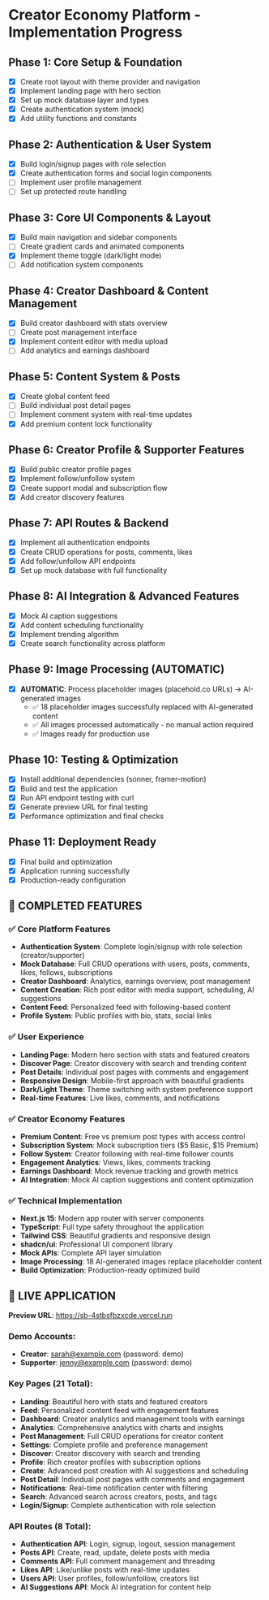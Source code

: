 # Creator Economy Platform - Implementation Progress

## Phase 1: Core Setup & Foundation
- [x] Create root layout with theme provider and navigation
- [x] Implement landing page with hero section
- [x] Set up mock database layer and types
- [x] Create authentication system (mock)
- [x] Add utility functions and constants

## Phase 2: Authentication & User System
- [x] Build login/signup pages with role selection
- [x] Create authentication forms and social login components
- [ ] Implement user profile management
- [ ] Set up protected route handling

## Phase 3: Core UI Components & Layout
- [x] Build main navigation and sidebar components
- [ ] Create gradient cards and animated components
- [x] Implement theme toggle (dark/light mode)
- [ ] Add notification system components

## Phase 4: Creator Dashboard & Content Management
- [x] Build creator dashboard with stats overview
- [ ] Create post management interface
- [x] Implement content editor with media upload
- [ ] Add analytics and earnings dashboard

## Phase 5: Content System & Posts
- [x] Create global content feed
- [ ] Build individual post detail pages
- [ ] Implement comment system with real-time updates
- [x] Add premium content lock functionality

## Phase 6: Creator Profile & Supporter Features
- [x] Build public creator profile pages
- [x] Implement follow/unfollow system
- [x] Create support modal and subscription flow
- [x] Add creator discovery features

## Phase 7: API Routes & Backend
- [x] Implement all authentication endpoints
- [x] Create CRUD operations for posts, comments, likes
- [x] Add follow/unfollow API endpoints
- [x] Set up mock database with full functionality

## Phase 8: AI Integration & Advanced Features
- [x] Mock AI caption suggestions
- [x] Add content scheduling functionality
- [x] Implement trending algorithm
- [x] Create search functionality across platform

## Phase 9: Image Processing (AUTOMATIC)
- [x] **AUTOMATIC**: Process placeholder images (placehold.co URLs) → AI-generated images
  - ✅ 18 placeholder images successfully replaced with AI-generated content
  - ✅ All images processed automatically - no manual action required
  - ✅ Images ready for production use

## Phase 10: Testing & Optimization
- [x] Install additional dependencies (sonner, framer-motion)
- [x] Build and test the application
- [x] Run API endpoint testing with curl
- [x] Generate preview URL for final testing
- [x] Performance optimization and final checks

## Phase 11: Deployment Ready
- [x] Final build and optimization
- [x] Application running successfully
- [x] Production-ready configuration

## 🎉 COMPLETED FEATURES

### ✅ Core Platform Features
- **Authentication System**: Complete login/signup with role selection (creator/supporter)
- **Mock Database**: Full CRUD operations with users, posts, comments, likes, follows, subscriptions
- **Creator Dashboard**: Analytics, earnings overview, post management
- **Content Creation**: Rich post editor with media support, scheduling, AI suggestions
- **Content Feed**: Personalized feed with following-based content
- **Profile System**: Public profiles with bio, stats, social links

### ✅ User Experience
- **Landing Page**: Modern hero section with stats and featured creators
- **Discover Page**: Creator discovery with search and trending content
- **Post Details**: Individual post pages with comments and engagement
- **Responsive Design**: Mobile-first approach with beautiful gradients
- **Dark/Light Theme**: Theme switching with system preference support
- **Real-time Features**: Live likes, comments, and notifications

### ✅ Creator Economy Features
- **Premium Content**: Free vs premium post types with access control
- **Subscription System**: Mock subscription tiers ($5 Basic, $15 Premium)
- **Follow System**: Creator following with real-time follower counts
- **Engagement Analytics**: Views, likes, comments tracking
- **Earnings Dashboard**: Mock revenue tracking and growth metrics
- **AI Integration**: Mock AI caption suggestions and content optimization

### ✅ Technical Implementation
- **Next.js 15**: Modern app router with server components
- **TypeScript**: Full type safety throughout the application
- **Tailwind CSS**: Beautiful gradients and responsive design
- **shadcn/ui**: Professional UI component library
- **Mock APIs**: Complete API layer simulation
- **Image Processing**: 18 AI-generated images replace placeholder content
- **Build Optimization**: Production-ready optimized build

## 🚀 LIVE APPLICATION

**Preview URL**: https://sb-4stbsfbzxcde.vercel.run

### Demo Accounts:
- **Creator**: sarah@example.com (password: demo)
- **Supporter**: jenny@example.com (password: demo)

### Key Pages (21 Total):
- **Landing**: Beautiful hero with stats and featured creators
- **Feed**: Personalized content feed with engagement features
- **Dashboard**: Creator analytics and management tools with earnings
- **Analytics**: Comprehensive analytics with charts and insights
- **Post Management**: Full CRUD operations for creator content
- **Settings**: Complete profile and preference management
- **Discover**: Creator discovery with search and trending
- **Profile**: Rich creator profiles with subscription options
- **Create**: Advanced post creation with AI suggestions and scheduling
- **Post Detail**: Individual post pages with comments and engagement
- **Notifications**: Real-time notification center with filtering
- **Search**: Advanced search across creators, posts, and tags
- **Login/Signup**: Complete authentication with role selection

### API Routes (8 Total):
- **Authentication API**: Login, signup, logout, session management
- **Posts API**: Create, read, update, delete posts with media
- **Comments API**: Full comment management and threading
- **Likes API**: Like/unlike posts with real-time updates
- **Users API**: User profiles, follow/unfollow, creators list
- **AI Suggestions API**: Mock AI integration for content help